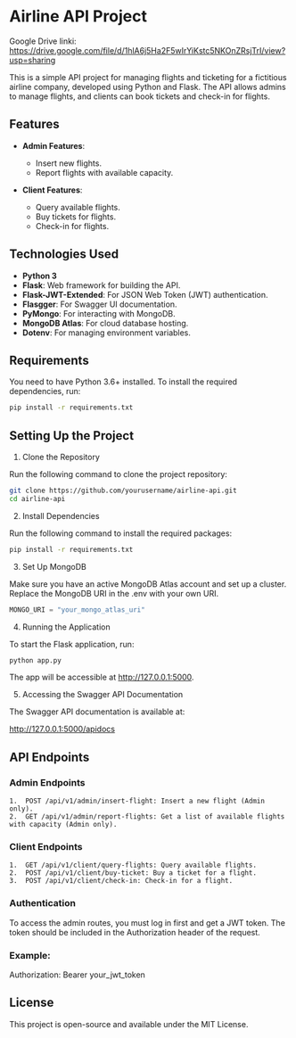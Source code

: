 # Airline API Project

Google Drive linki: https://drive.google.com/file/d/1hlA6j5Ha2F5wIrYiKstc5NKOnZRsjTrI/view?usp=sharing


This is a simple API project for managing flights and ticketing for a fictitious airline company, developed using Python and Flask. The API allows admins to manage flights, and clients can book tickets and check-in for flights.

## Features
- **Admin Features**:
  - Insert new flights.
  - Report flights with available capacity.
  
- **Client Features**:
  - Query available flights.
  - Buy tickets for flights.
  - Check-in for flights.

## Technologies Used
- **Python 3**
- **Flask**: Web framework for building the API.
- **Flask-JWT-Extended**: For JSON Web Token (JWT) authentication.
- **Flasgger**: For Swagger UI documentation.
- **PyMongo**: For interacting with MongoDB.
- **MongoDB Atlas**: For cloud database hosting.
- **Dotenv**: For managing environment variables.

## Requirements
You need to have Python 3.6+ installed. To install the required dependencies, run:

```bash
pip install -r requirements.txt
```

## Setting Up the Project

1. Clone the Repository

Run the following command to clone the project repository:

```bash
git clone https://github.com/yourusername/airline-api.git
cd airline-api
```

2. Install Dependencies

Run the following command to install the required packages:

```bash
pip install -r requirements.txt
```

3. Set Up MongoDB

Make sure you have an active MongoDB Atlas account and set up a cluster. Replace the MongoDB URI in the .env with your own URI.

```python
MONGO_URI = "your_mongo_atlas_uri"
```

4. Running the Application

To start the Flask application, run:

```bash
python app.py

```
The app will be accessible at http://127.0.0.1:5000.

5. Accessing the Swagger API Documentation

The Swagger API documentation is available at:

http://127.0.0.1:5000/apidocs

## API Endpoints

### Admin Endpoints

	1.	POST /api/v1/admin/insert-flight: Insert a new flight (Admin only).
	2.	GET /api/v1/admin/report-flights: Get a list of available flights with capacity (Admin only).

### Client Endpoints

	1.	GET /api/v1/client/query-flights: Query available flights.
	2.	POST /api/v1/client/buy-ticket: Buy a ticket for a flight.
	3.	POST /api/v1/client/check-in: Check-in for a flight.

### Authentication

To access the admin routes, you must log in first and get a JWT token. The token should be included in the Authorization header of the request.

### Example:

Authorization: Bearer your_jwt_token

## License

This project is open-source and available under the MIT License.

